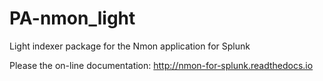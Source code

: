 # PA-nmon_light
Light indexer package for the Nmon application for Splunk

Please the on-line documentation: http://nmon-for-splunk.readthedocs.io

